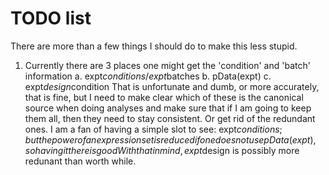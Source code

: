 # TODO list

There are more than a few things I should do to make this less stupid.

1.  Currently there are 3 places one might get the 'condition' and 'batch' information
 a. expt$conditions/expt$batches
 b. pData(expt)
 c. expt$design$condition
That is unfortunate and dumb, or more accurately, that is fine, but I need to make clear
which of these is the canonical source when doing analyses and make sure that if I am
going to keep them all, then they need to stay consistent.  Or get rid of the redundant ones.
I am a fan of having a simple slot to see: expt$conditions; but the power of an expressionset
is reduced if one does not use pData(expt), so having it there is good
With that in mind, expt$design is possibly more redunant than worth while.
